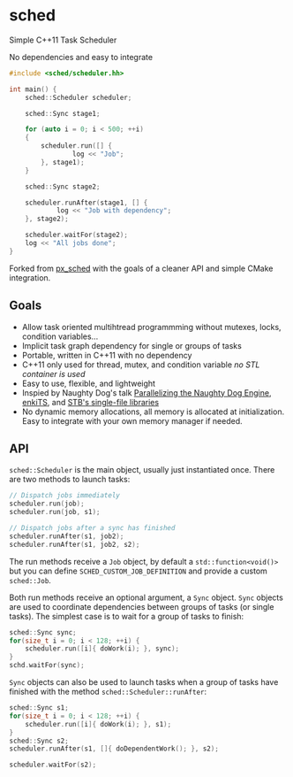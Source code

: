 # sched
Simple C++11 Task Scheduler

No dependencies and easy to integrate

```C++
#include <sched/scheduler.hh>

int main() {
    sched::Scheduler scheduler;

    sched::Sync stage1;

    for (auto i = 0; i < 500; ++i)
    {
        scheduler.run([] {
                log << "Job";
        }, stage1);
    }

    sched::Sync stage2;

    scheduler.runAfter(stage1, [] {
            log << "Job with dependency";
    }, stage2);

    scheduler.waitFor(stage2);
    log << "All jobs done";
}

```

Forked from [px_sched](https://github.com/pplux/px/blob/master/README_px_sched.md) with the goals of a cleaner API and simple CMake integration.

## Goals

* Allow task oriented multihtread programmming without mutexes, locks, condition variables...
* Implicit task graph dependency for single or groups of tasks
* Portable, written in C++11 with no dependency
* C++11 only used for thread, mutex, and condition variable *no STL container is used*
* Easy to use, flexible, and lightweight
* Inspied by Naughty Dog's talk [Parallelizing the Naughty Dog Engine](https://www.gdcvault.com/play/1022186/Parallelizing-the-Naughty-Dog-Engine), [enkiTS](https://github.com/dougbinks/enkiTS), and [STB's single-file libraries](https://github.com/nothings/stb)
* No dynamic memory allocations, all memory is allocated at initialization. Easy to integrate with your own memory manager if needed.

## API

`sched::Scheduler` is the main object, usually just instantiated once. There are two methods to launch tasks:

```C++
// Dispatch jobs immediately
scheduler.run(job);
scheduler.run(job, s1);

// Dispatch jobs after a sync has finished
scheduler.runAfter(s1, job2);
scheduler.runAfter(s1, job2, s2);
```

The run methods receive a `Job` object, by default a `std::function<void()>` but you can define `SCHED_CUSTOM_JOB_DEFINITION` and provide a custom `sched::Job`.

Both run methods receive an optional argument, a `Sync` object. `Sync` objects are used to coordinate dependencies between groups of tasks (or single tasks). The simplest case is to wait for a group of tasks to finish:

```cpp
sched::Sync sync;
for(size_t i = 0; i < 128; ++i) {
    scheduler.run([i]{ doWork(i); }, sync);
}
schd.waitFor(sync);
```

`Sync` objects can also be used to launch tasks when a group of tasks have finished with the method `sched::Scheduler::runAfter`:

```cpp
sched::Sync s1;
for(size_t i = 0; i < 128; ++i) {
    scheduler.run([i]{ doWork(i); }, s1);
}
sched::Sync s2;
scheduler.runAfter(s1, []{ doDependentWork(); }, s2);

scheduler.waitFor(s2);
```
